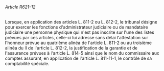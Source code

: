 ###### Article R621-12

Lorsque, en application des articles L. 811-2 ou L. 812-2, le tribunal désigne pour exercer les fonctions d'administrateur judiciaire ou de mandataire judiciaire une personne physique qui n'est pas inscrite sur l'une des listes prévues par ces articles, celle-ci lui adresse sans délai l'attestation sur l'honneur prévue au quatrième alinéa de l'article L. 811-2 ou au troisième alinéa du II de l'article L. 812-2, la justification de la garantie et de l'assurance prévues à l'article L. 814-5 ainsi que le nom du commissaire aux comptes assurant, en application de l'article L. 811-11-1, le contrôle de sa comptabilité spéciale.

